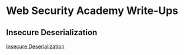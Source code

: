 # Web Security Academy Write-Ups

## Insecure Deserialization

[Insecure Deserialization](insecure-deserialization/1-lab.md)
